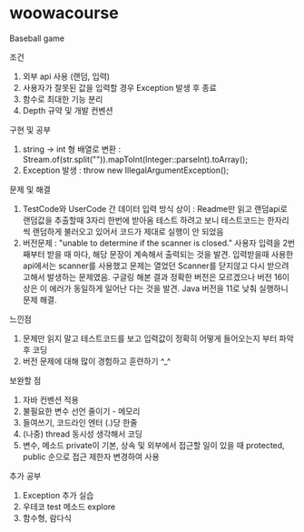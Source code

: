 # woowacourse
Baseball game

조건
1. 외부 api 사용 (랜덤, 입력)
2. 사용자가 잘못된 값을 입력할 경우 Exception 발생 후 종료
3. 함수로 최대한 기능 분리
4. Depth 규약 및 개발 컨벤션


구현 및 공부
1. string -> int 형 배열로 변환 : Stream.of(str.split("")).mapToInt(Integer::parseInt).toArray();
2. Exception 발생 : throw new IllegalArgumentException();


문제 및 해결
1. TestCode와 UserCode 간 데이터 입력 방식 상이 
: Readme만 읽고 랜덤api로 랜덤값을 추출할때 3자리 한번에 받아옴
테스트 하려고 보니 테스트코드는 한자리씩 랜덤하게 불러오고 있어서 코드가 제대로 실행이 안 되었음 
2. 버전문제
: "unable to determine if the scanner is closed."
사용자 입력을 2번째부터 받을 때 마다, 해당 문장이 계속해서 출력되는 것을 발견.
입력받을때 사용한 api에서는 scanner를 사용했고 문제는 열었던 Scanner를 닫지않고 다시 받으려고해서 발생하는 문제였음.
구글링 해본 결과 정확한 버전은 모르겠으나 버전 16이상은 이 에러가 동일하게 일어난 다는 것을 발견. 
Java 버전을 11로 낮춰 실행하니 문제 해결. 


느낀점
1. 문제만 읽지 말고 테스트코드를 보고 입력값이 정확히 어떻게 들어오는지 부터 파악 후 코딩
2. 버전 문제에 대해 많이 경험하고 훈련하기 ^_^ 


보완할 점 
1. 자바 컨벤션 적용
2. 불필요한 변수 선언 줄이기 - 메모리
3. 들여쓰기, 코드라인 엔터 (.)당 한줄
4. (나중) thread 동시성 생각해서 코딩
5. 변수, 메소드 private이 기본, 상속 및 외부에서 접근할 일이 있을 때 protected, public 순으로 접근 제한자 변경하여 사용    


추가 공부
1. Exception 추가 실습 
2. 우테코 test 메소드 explore
3. 함수형, 람다식







